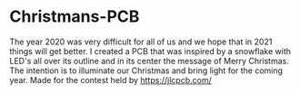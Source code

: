 # Christmans-PCB
The year 2020 was very difficult for all of us and we hope that in 2021 things will get better. I created a PCB that was inspired by a snowflake with LED's all over its outline and in its center the message of Merry Christmas. The intention is to illuminate our Christmas and bring light for the coming year. Made for the contest held by https://jlcpcb.com/
